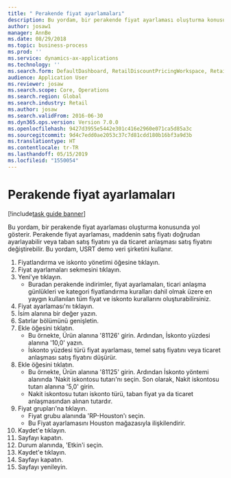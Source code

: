 ```yaml
---
title: " Perakende fiyat ayarlamaları"
description: Bu yordam, bir perakende fiyat ayarlaması oluşturma konusunda yol gösterir.
author: josaw1
manager: AnnBe
ms.date: 08/29/2018
ms.topic: business-process
ms.prod: ''
ms.service: dynamics-ax-applications
ms.technology: ''
ms.search.form: DefaultDashboard, RetailDiscountPricingWorkspace, RetailPeriodicDiscount, RetailDiscountPriceGroup
audience: Application User
ms.reviewer: josaw
ms.search.scope: Core, Operations
ms.search.region: Global
ms.search.industry: Retail
ms.author: josaw
ms.search.validFrom: 2016-06-30
ms.dyn365.ops.version: Version 7.0.0
ms.openlocfilehash: 9427d3955e5442e301c416e2960e071ca5d85a3c
ms.sourcegitcommit: 9d4c7edd0ae2053c37c7d81cdd180b16bf3a9d3b
ms.translationtype: HT
ms.contentlocale: tr-TR
ms.lasthandoff: 05/15/2019
ms.locfileid: "1550054"
---
```

# <a name="retail-price-adjustments"></a> Perakende fiyat ayarlamaları

[!include[task guide banner](../includes/task-guide-banner.md)]

Bu yordam, bir perakende fiyat ayarlaması oluşturma konusunda yol gösterir. Perakende fiyat ayarlaması, maddenin satış fiyatı doğrudan ayarlayabilir veya taban satış fiyatını ya da ticaret anlaşması satış fiyatını değiştirebilir. Bu yordam, USRT demo veri şirketini kullanır.

1. Fiyatlandırma ve iskonto yönetimi öğesine tıklayın.
2. Fiyat ayarlamaları sekmesini tıklayın.
3. Yeni'ye tıklayın.
    * Buradan perakende indirimler, fiyat ayarlamaları, ticari anlaşma günlükleri ve kategori fiyatlandırma kuralları dahil olmak üzere en yaygın kullanılan tüm fiyat ve iskonto kurallarını oluşturabilirsiniz.  
4. Fiyat ayarlaması'nı tıklayın.
5. İsim alanına bir değer yazın.
6. Satırlar bölümünü genişletin.
7. Ekle öğesini tıklatın.
    * Bu örnekte, Ürün alanına '81126' girin.    Ardından, İskonto yüzdesi alanına '10,0' yazın.  
    * İskonto yüzdesi türü fiyat ayarlaması, temel satış fiyatını veya ticaret anlaşması satış fiyatını düşürür.  
8. Ekle öğesini tıklatın.
    * Bu örnekte, Ürün alanına '81125' girin.    Ardından İskonto yöntemi alanında 'Nakit iskontosu tutarı'nı seçin.    Son olarak, Nakit iskontosu tutarı alanına '5,0' girin.  
    * Nakit iskontosu tutarı iskonto türü, taban fiyat ya da ticaret anlaşmasından alınan tutardır.  
9. Fiyat grupları'na tıklayın.
    * Fiyat grubu alanında 'RP-Houston'ı seçin.  
    * Bu Fiyat ayarlamasını Houston mağazasıyla ilişkilendirir.  
10. Kaydet'e tıklayın.
11. Sayfayı kapatın.
12. Durum alanında, 'Etkin'i seçin.
13. Kaydet'e tıklayın.
14. Sayfayı kapatın.
15. Sayfayı yenileyin.

